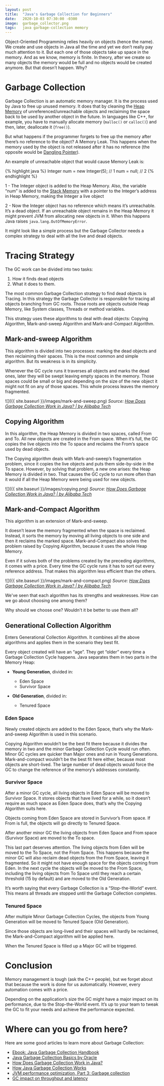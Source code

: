 ```yaml
---
layout: post
title:  "Java's Garbage Collection for Beginners"
date:   2020-10-03 07:30:00 -0300
image:  garbage_collector.png
tags:   java garbage-collection memory
---
```

Object-Oriented Programming relies heavily on objects (hence the name). We create and use objects in Java all the time and yet we don’t really pay much attention to it. But each one of those objects take up space in the memory. And as we know, memory is finite.
In theory, after we create so many objects the memory would be full and no objects would be created anymore. But that doesn’t happen. Why?

# Garbage Collection

Garbage Collection is an automatic memory manager. It is the process used by Java to free up unused memory. It does that by cleaning the [Heap Memory](https://stackoverflow.com/a/2308762/5491371) of unreferenced/unreachable objects and reclaiming the space back to be used by another object in the future.
In languages like C++, for example, you have to manually allocate memory (`malloc()` or `calloc()`) and then, later, deallocate it (`free()`). 

But what happens if the programmer forgets to free up the memory after there’s no reference to the object? A Memory Leak. This happens when the memory used by the object is not released after it has no reference (the opposite would be [Dangling Pointer](https://en.wikipedia.org/wiki/Dangling_pointer)).

An example of unreachable object that would cause Memory Leak is:

{% highlight java %}
Integer num = new Integer(5); // 1 
num = null; // 2
{% endhighlight %}

1 - The Integer object is added to the Heap Memory. Also, the variable “num” is added to the [Stack Memory](https://www.baeldung.com/java-stack-heap#stack-memory-in-java) with a pointer to the Integer’s address in Heap Memory, making the Integer a live object

2 - Now the Integer object has no reference which means it’s unreachable. It’s a dead object. If an unreachable object remains in the Heap Memory it might prevent JVM from allocating new objects in it. When this happens Java raises `java.lang.OutOfMemoryError`.

It might look like a simple process but the Garbage Collector needs a complex strategy to deal with all the live and dead objects.

# Tracing Strategy
The GC work can be divided into two tasks: 
1. How it finds dead objects
2. What it does to them.

The most common Garbage Collection strategy to find dead objects is Tracing. In this strategy the Garbage Collector is responsible for tracing all objects branching from GC roots. Those roots are objects outside Heap Memory, like System classes, Threads or method variables.

This strategy uses these algorithms to deal with dead objects: Copying Algorithm, Mark-and-sweep Algorithm and Mark-and-Compact Algorithm.

## Mark-and-sweep Algorithm
This algorithm is divided into two processes: marking the dead objects and then reclaiming their spaces.
This is the most common and simple algorithm. But its weakness is in its simplicity. 

Whenever the GC cycle runs it traverses all objects and marks the dead ones, later they will be swept leaving empty spaces in the memory. Those spaces could be small or big and depending on the size of the new object it might not fit on any of those spaces. This whole process leaves the memory fragmented.

![]({{ site.baseurl }}/images/mark-and-sweep.png)
*Source: [How Does Garbage Collection Work in Java? | by Alibaba Tech](https://medium.com/@alitech_2017/how-does-garbage-collection-work-in-java-cf4e31343e43)*

## Copying Algorithm

In this algorithm, the Heap Memory is divided in two spaces, called From and To. All new objects are created in the From space. When it’s full, the GC copies the live objects into the To space and reclaims the From’s space used by dead objects.

The Copying algorithm deals with Mark-and-sweep’s fragmentation problem, since it copies the live objects and puts them side-by-side in the To space.
However, by solving that problem, a new one arises: the Heap Memory is divided in two. That causes the GC cycle to run more often than it would if all the Heap Memory were being used for new objects.

![]({{ site.baseurl }}/images/copying.png)
*Source: [How Does Garbage Collection Work in Java? | by Alibaba Tech](https://medium.com/@alitech_2017/how-does-garbage-collection-work-in-java-cf4e31343e43)*

## Mark-and-Compact Algorithm
This algorithm is an extension of Mark-and-sweep. 

It doesn’t leave the memory fragmented when the space is reclaimed. Instead, it sorts the memory by moving all living objects to one side and then it reclaims the marked space. Mark-and-Compact also solves the problem raised by Copying Algorithm, because it uses the whole Heap Memory.

Even if it solves both of the problems created by the preceding algorithms, it comes with a price. Every time the GC cycle runs it has to sort out every reference address. That makes this algorithm less efficient than the others.

![]({{ site.baseurl }}/images/mark-and-compact.png)
*Source: [How Does Garbage Collection Work in Java? | by Alibaba Tech](https://medium.com/@alitech_2017/how-does-garbage-collection-work-in-java-cf4e31343e43)*

We've seen that each algorithm has its strengths and weaknesses. How can we go about choosing one among them? 

Why should we choose one? Wouldn't it be better to use them all?

## Generational Collection Algorithm

Enters Generational Collection Algorithm. It combines all the above algorithms and applies them in the scenario they best fit.

Every object created will have an “age”. They get “older” every time a Garbage Collection Cycle happens. Java separates them in two parts in the Memory Heap:

* **Young Generation**, divided in:
    * Eden Space
    * Survivor Space

* **Old Generation**, divided in:
    * Tenured Space

### Eden Space

Newly created objects are added to the Eden Space, that’s why the Mark-and-sweep Algorithm is used in this scenario. 

Copying Algorithm wouldn’t be the best fit there because it divides the memory in two and the minor Garbage Collection Cycle would run often. Minor GC cycles are quicker than Major ones and run in Young Generations. Mark-and-compact wouldn’t be the best fit here either, because most objects are short-lived. The large number of dead objects would force the GC to change the reference of the memory’s addresses constantly.

### Survivor Space

After a minor GC cycle, all living objects in Eden Space will be moved to  Survivor Space. It stores objects that have lived for a while, so it doesn’t require as much space as Eden Space does, that’s why the Copying Algorithm suits here.

Objects coming from Eden Space are stored in Survivor’s From space. If From is full, the objects will go directly to Tenured Space.

After another minor GC the living objects from Eden Space and From space (Survivor Space) are moved to the To space.

This last part deserves attention. The living objects from Eden will be moved to the To Space, not the From Space. This happens because the minor GC will also reclaim dead objects from the From Space, leaving it fragmented. So it might not have enough space for the objects coming from Eden. In the next cycle the objects will be moved to the From Space, including the living objects from To Space until they reach a certain threshold (15 by default) and are moved to the Old Generation.

It’s worth saying that every Garbage Collection is a “Stop-the-World” event. This means all threads are stopped until the Garbage Collection completes.

### Tenured Space
After multiple Minor Garbage Collection Cycles, the objects from Young Generation will be moved to Tenured Space (Old Generation).

Since those objects are long-lived and their spaces will hardly be reclaimed, the Mark-and-Compact algorithm will be applied here. 

When the Tenured Space is filled up a Major GC will be triggered.

# Conclusion
Memory management is tough (ask the C++ people), but we forget about that because the work is done for us automatically. However, every automation comes with a price.

Depending on the application’s size the GC might have a major impact on its performance, due to the Stop-the-World event. It’s up to your team to tweak the GC to fit your needs and achieve the performance expected.

# Where can you go from here?
Here are some good articles to learn more about Garbage Collection:
* [Ebook: Java Garbage Collection Handbook](https://plumbr.io/landing/handbook-java-garbage-collection)
* [Java Garbage Collection Basics by Oracle](https://www.oracle.com/webfolder/technetwork/tutorials/obe/java/gc01/index.html)
* [How Does Garbage Collection Work in Java?](https://medium.com/@alitech_2017/how-does-garbage-collection-work-in-java-cf4e31343e43)
* [How Java Garbage Collection Works](https://www.dynatrace.com/resources/ebooks/javabook/how-garbage-collection-works/)
* [JVM performance optimization, Part 3: Garbage collection](https://www.infoworld.com/article/2078645/jvm-performance-optimization-part-3-garbage-collection.html)
* [GC impact on throughput and latency](https://plumbr.io/blog/garbage-collection/gc-impact-on-throughput-and-latency)
